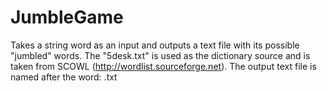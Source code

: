 JumbleGame
==========
Takes a string word as an input and outputs a text file with its possible "jumbled" words.
The "5desk.txt" is used as the dictionary source and is taken from SCOWL (http://wordlist.sourceforge.net).
The output text file is named after the word: <word>.txt
